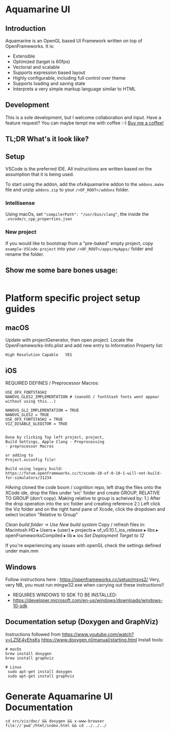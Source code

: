 # Aquamarine UI

## Introduction

Aquamarine is an OpenGL based UI Framework written on top of OpenFrameworks. It is:
- Extensible
- Optimized (target is 60fps)
- Vectorial and scalable
- Supports expression based layout
- Highly configurable, including full control over theme
- Supports loading and saving state
- Interprets a very simple markup language similar to HTML

## Development
This is a sole development, but I welcome collaboration and input. Have a feature request? You can maybe tempt me with coffee :-) [Buy me a coffee!](https://buymeacoffee.com/stubbulon5)

## TL;DR What's it look like?


## Setup
VSCode is the preferred IDE. All instructions are written based on the assumption that it is being used. 

To start using the addon, add the ofxAquamarine addon to the `addons.make` file and unzip `addons.zip` to your `/<OF_ROOT>/addons` folder.

### Intellisense
Using macOs, set `"compilerPath": "/usr/bin/clang"`, the inside the `.vscode/c_cpp_properties.json` 

### New project
If you would like to bootstrap from a "pre-baked" empty project, copy `example-VSCode-project` into your `/<OF_ROOT>/apps/myApps/` folder and rename the folder.


## Show me some bare bones usage:
```

```



# Platform specific project setup guides

## macOS
Update with projectGenerator, then open project.
Locate the OpenFrameworks-Info.plist and add new entry to Information Property list:
```
High Resolution Capable   YES
```

## iOS

REQUIRED DEFINES / Preprocessor Macros:
```
USE_OFX_FONTSTASH2
NANOVG_GLES2_IMPLEMENTATION # (nanoVG / fontStash fonts wont appear without using this...)

NANOVG_GL2_IMPLEMENTATION = TRUE
NANOVG_GLES2 = TRUE
USE_OFX_FONTSTASH2 = TRUE
VIZ_DISABLE_GLEDITOR = TRUE


Done by clicking Top left project, project,
Build Settings, Apple Clang - Preprocessing
- preprocessor Macros

or adding to
Project.xcconfig file!

Build using legacy build:
https://forum.openframeworks.cc/t/xcode-10-of-0-10-1-will-not-build-for-simulators/31234

```



HAving cloned the code boom / cognition repo, left drag the files onto the XCode ide, drop the files under 'src' folder and create GROUP, RELATIVE TO GROUP (don't copy). Making relative to group is acheived by:
1.) After the drop operation into the src folder and creating reference
2.) Left click the Viz folder and on the right hand pane of Xcode, click the dropdown and select location "Relative to Group"

*Clean build folder -> Use New build system*
Copy / refresh files in:
Macintosh HD⁩ ▸ ⁨Users⁩ ▸ {user} ▸ ⁨projects⁩ ▸ ⁨of_v0.10.1_ios_release⁩ ▸ ⁨libs⁩ ▸ ⁨openFrameworksCompiled⁩ ▸ ⁨lib⁩ ▸ ⁨ios⁩
*Set Deployment Target to 12*

If you're experiencing any issues with openGL check the settings defined under main.mm

## Windows
Follow instructions here : https://openframeworks.cc/setup/msys2/
Very, very NB, you must run mingw32.exe when carrying out these instructions!!

* REQUIRES WINDOWS 10 SDK TO BE INSTALLED:
* https://developer.microsoft.com/en-us/windows/downloads/windows-10-sdk



## Documentation setup (Doxygen and GraphViz)
Instructions followed from https://www.youtube.com/watch?v=LZ5E4vEhsKs
https://www.doxygen.nl/manual/starting.html
Install tools:
```
# macOs
brew install doxygen
brew install graphviz

# Linux
 sudo apt-get install doxygen
 sudo apt-get install graphviz
 ```

# Generate  Aquamarine UI Documentation
``` 
cd src/viz/doc/ && doxygen && x-www-browser file://`pwd`/html/index.html && cd ../../../
```